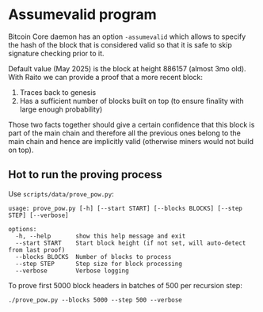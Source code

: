 # Assumevalid program

Bitcoin Core daemon has an option `-assumevalid` which allows to specify the hash of the block that is considered valid so that it is safe to skip signature checking prior to it.

Default value (May 2025) is the block at height 886157 (almost 3mo old). With Raito we can provide a proof that a more recent block:
1. Traces back to genesis
2. Has a sufficient number of blocks built on top (to ensure finality with large enough probability)

Those two facts together should give a certain confidence that this block is part of the main chain and therefore all the previous ones belong to the main chain and hence are implicitly valid (otherwise miners would not build on top).

## Hot to run the proving process

Use `scripts/data/prove_pow.py`:
```
usage: prove_pow.py [-h] [--start START] [--blocks BLOCKS] [--step STEP] [--verbose]

options:
  -h, --help       show this help message and exit
  --start START    Start block height (if not set, will auto-detect from last proof)
  --blocks BLOCKS  Number of blocks to process
  --step STEP      Step size for block processing
  --verbose        Verbose logging

```

To prove first 5000 block headers in batches of 500 per recursion step:
```
./prove_pow.py --blocks 5000 --step 500 --verbose
``` 